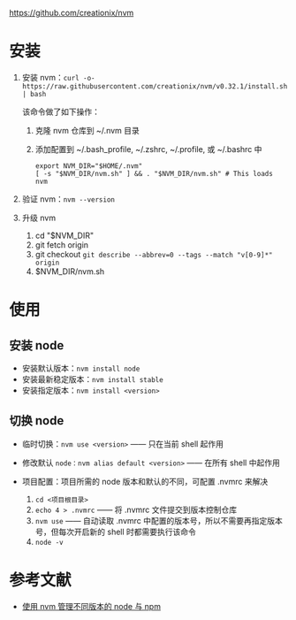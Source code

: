 https://github.com/creationix/nvm

# 安装
1. 安装 nvm：`curl -o- https://raw.githubusercontent.com/creationix/nvm/v0.32.1/install.sh | bash`

    该命令做了如下操作：

    1. 克隆 nvm 仓库到 ~/.nvm 目录
    2. 添加配置到 ~/.bash_profile, ~/.zshrc, ~/.profile, 或 ~/.bashrc 中

        ```
        export NVM_DIR="$HOME/.nvm"
        [ -s "$NVM_DIR/nvm.sh" ] && . "$NVM_DIR/nvm.sh" # This loads nvm
        ```

2. 验证 nvm：`nvm --version`
3. 升级 nvm

    1. cd "$NVM_DIR"
    2. git fetch origin
    3. git checkout `git describe --abbrev=0 --tags --match "v[0-9]*" origin`
    4. $NVM_DIR/nvm.sh

# 使用
## 安装 node

- 安装默认版本：`nvm install node`
- 安装最新稳定版本：`nvm install stable`
- 安装指定版本：`nvm install <version>`

## 切换 node

- 临时切换：`nvm use <version>` —— 只在当前 shell 起作用
- 修改默认 `node：nvm alias default <version>` —— 在所有 shell 中起作用
- 项目配置：项目所需的 node 版本和默认的不同，可配置 .nvmrc 来解决

    1. `cd <项目根目录>`
    2. `echo 4 > .nvmrc` —— 将 .nvmrc 文件提交到版本控制仓库
    3. `nvm use` —— 自动读取 .nvmrc 中配置的版本号，所以不需要再指定版本号，但每次开启新的 shell 时都需要执行该命令
    4. `node -v`

# 参考文献
- [使用 nvm 管理不同版本的 node 与 npm](http://www.cnblogs.com/kaiye/p/4937191.html)
